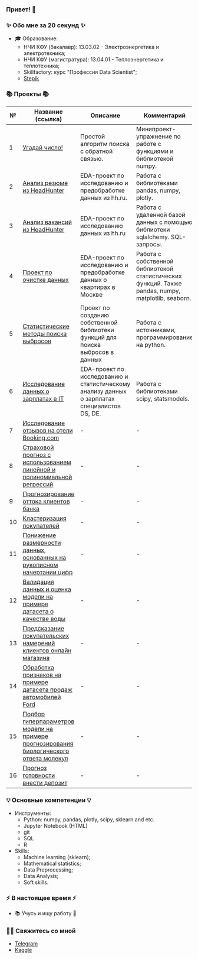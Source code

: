 ### Привет! 👋

### ✨ Обо мне за 20 секунд ✨ 
* 🎓 Образование:
  - НЧИ КФУ (бакалавр): 13.03.02 - Электроэнергетика и электротехника;
  - НЧИ КФУ (магистратура): 13.04.01 - Теплоэнергетика и теплотехника;
  - Skillfactory: курс "Профессия Data Scientist";
  - [Stepik](https://stepik.org/users/597504416/profile)

### 📚 Проекты 📚

|№|Название (ссылка)|Описание|Комментарий|
|-|-|-|-|
|1|[Угадай число!](https://github.com/khav-i/sf_data_science/blob/main/project_0/README.md)|Простой алгоритм поиска с обратной связью.|Минипроект-упражнение по работе с функциями и библиотекой numpy.|
|2|[Анализ резюме из HeadHunter](https://github.com/khav-i/sf_data_science/blob/main/project_1/README.md)|EDA-проект по исследованию и предобработке данных из hh.ru.|Работа с библиотеками pandas, numpy, plotly.|
|3|[Анализ вакансий из HeadHunter](https://github.com/khav-i/sf_data_science/blob/main/project_2/README.md)|EDA-проект по исследованию данных из hh.ru|Работа с удаленной базой данных с помощью библиотеки sqlalchemy. SQL-запросы.|
|4|[Проект по очистке данных](https://github.com/khav-i/DataCleaningProject/blob/master/README.md)|EDA-проект по исследованию и предобработке данных о квартирах в Москве|Работа с собственной библиотекой статистических функций. Также pandas, numpy, matplotlib, seaborn.|
|5|[Статистические методы поиска выбросов](https://github.com/khav-i/DataCleaningProject/blob/master/outliers_lib/README.md)|Проект по созданию собственной библиотеки функций для поиска выбросов в данных|Работа с источниками, программирование на python.|
|6|[Исследование данных о зарплатах в IT](https://github.com/khav-i/sf_data_science/blob/main/stat_tests/README.md)|EDA-проект по исследованию и статистическому анализу данных о зарплатах специалистов DS, DE.|Работа с библиотеками scipy, statsmodels.|
|7|[Исследование отзывов на отели Booking.com](https://github.com/khav-i/sf_data_science/blob/main/project_3/README.md)|-|-|
|8|[Страховой прогноз с использованием линейной и полиномиальной регрессий](https://github.com/khav-i/ml_works/blob/master/Insurance%20Forecast%20by%20using%20Linear%20Regression/README.md)|-|-|
|9|[Прогнозирование оттока клиентов банка](https://github.com/khav-i/ml_works/blob/master/Churn%20for%20Bank%20Customers/README.md)|-|-|
|10|[Кластеризация покупателей](https://github.com/khav-i/ml_works/blob/master/Customer%20clustering/README.md)|-|-|
|11|[Понижение размерности данных, основанных на рукописном начертании цифр](https://github.com/khav-i/ml_works/blob/master/Downsizing/README.md)|-|-|
|12|[Валидация данных и оценка модели на примере датасета о качестве воды](https://github.com/khav-i/ml_works/blob/master/Validations/README.md)|-|-|
|13|[Предсказание покупательских намерений клиентов онлайн магазина](https://github.com/khav-i/ml_works/blob/master/Shoppers%20Intention/README.md)|-|-|
|14|[Обработка признаков на примере датасета продаж автомобилей Ford](https://github.com/khav-i/ml_works/blob/master/Feature%20Processing/README.md)|-|-|
|15|[Подбор гиперпараметров модели на примере прогнозирования биологического ответа молекул](https://github.com/khav-i/ml_works/blob/master/Hyperparameters%20Selection/README.md)|-|-|
|16|[Прогноз готовности внести депозит](https://github.com/khav-i/sf_data_science/blob/main/project_4/README.md)|-|-| 

### 💡 Основные компетенции 💡
- Инструменты:
    * Python: numpy, pandas, plotly, scipy, sklearn and etc.
    * Jupyter Notebook (HTML)
    * git
    * SQL
    * R
- Skills:
    * Machine learning (sklearn);
    * Mathematical statistics;
    * Data Preprocessing;
    * Data Analysis;
    * Soft skills.

### ⚡️ В настоящее время ⚡️
- 📚 Учусь и ищу работу 👀

### 🙌🏻 Свяжитесь со мной
- [Telegram](http://t.me/khav_i)
- [Kaggle](https://www.kaggle.com/tobiweiss/code)
